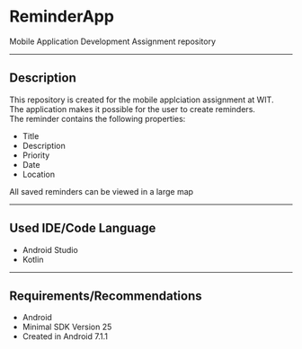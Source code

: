 # ReminderApp
Mobile Application Development Assignment repository

---

## Description
This repository is created for the mobile applciation assignment at WIT.  
The application makes it possible for the user to create reminders.  
The reminder contains the following properties:  
+ Title
+ Description
+ Priority
+ Date
+ Location

All saved reminders can be viewed in a large map

---

## Used IDE/Code Language

+ Android Studio
+ Kotlin

---
## Requirements/Recommendations

+ Android
+ Minimal SDK Version 25
+ Created in Android 7.1.1


